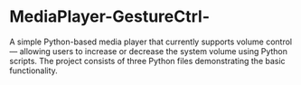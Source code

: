 # MediaPlayer-GestureCtrl-
A simple Python-based media player that currently supports volume control — allowing users to increase or decrease the system volume using Python scripts. The project consists of three Python files demonstrating the basic functionality.
